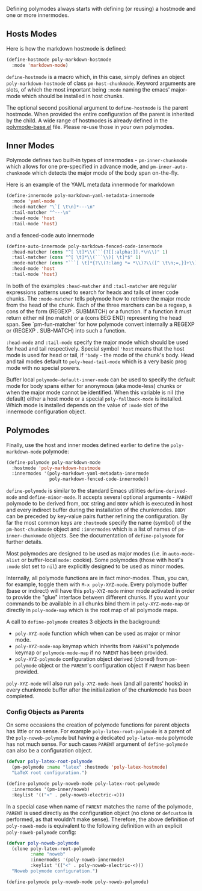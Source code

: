 
Defining polymodes always starts with defining (or reusing) a hostmode and one
or more innermodes.

## Hosts Modes

Here is how the markdown hostmode is defined:


```el
(define-hostmode poly-markdown-hostmode
  :mode 'markdown-mode)
```

`define-hostmode` is a macro which, in this case, simply defines an object
`poly-markdown-hostmode` of class `pm-host-chunkmode`. Keyword arguments are
slots, of which the most important being `:mode` naming the emacs' major-mode
which should be installed in host chunks.

The optional second positional argument to `define-hostmode` is the parent
hostmode. When provided the entire configuration of the parent is inherited by
the child. A wide range of hostmodes is already defined in the
[polymode-base.el](https://github.com/polymode/polymode/blob/master/polymode-base.el)
file. Please re-use those in your own polymodes.

## Inner Modes

Polymode defines two built-in types of innermodes - `pm-inner-chunkmode` which
allows for one pre-specified in advance mode, and `pm-inner-auto-chunkmode`
which detects the major mode of the body span on-the-fly.

Here is an example of the YAML metadata innermode for markdown

```el
(define-innermode poly-markdown-yaml-metadata-innermode
  :mode 'yaml-mode
  :head-matcher "\`[ \t\n]*---\n"
  :tail-matcher "^---\n"
  :head-mode 'host
  :tail-mode 'host)
```

and a fenced-code auto innermode

```el
(define-auto-innermode poly-markdown-fenced-code-innermode
  :head-matcher (cons "^[ \t]*\\(```{?[[:alpha:]].*\n\\)" 1)
  :tail-matcher (cons "^[ \t]*\\(```\\)[ \t]*$" 1)
  :mode-matcher (cons "```[ \t]*{?\\(?:lang *= *\\)?\\([^ \t\n;=,}]+\\)" 1)
  :head-mode 'host
  :tail-mode 'host)
```

In both of the examples `:head-matcher` and `:tail-matcher` are regular
expressions patterns used to search for heads and tails of inner code
chunks. The `:mode-matcher` tells polymode how to retrieve the major mode from
the head of the chunk. Each of the three marchers can be a regexp, a cons of the
form (REGEXP . SUBMATCH) or a function. If a function it must return either
nil (no match) or a (cons BEG END) representing the head span.
See `pm-fun-matcher' for how polymode convert internally a REGEXP or 
(REGEXP . SUB-MATCH) into such a function.

`:head-mode` and `:tail-mode` specify the major mode which should be used for
head and tail respectively. Special symbol `'host` means that the host mode is
used for head or tail, if `'body` - the mode of the chunk's body. Head and tail
modes default to `poly-head-tail-mode` which is a very basic prog mode with no
special powers.

Buffer local `polymode-default-inner-mode` can be used to specify the default
mode for body spans either for anonymous (aka mode-less) chunks or when the
major mode cannot be identified. When this variable is nil (the default) either
a host mode or a special `poly-fallback-mode` is installed. Which mode is
installed depends on the value of `:mode` slot of the innermode configuration
object.

## Polymodes

Finally, use the host and inner modes defined earlier to define the
`poly-markdown-mode` polymode:

```el
(define-polymode poly-markdown-mode
  :hostmode 'poly-markdown-hostmode
  :innermodes '(poly-markdown-yaml-metadata-innermode
                poly-markdown-fenced-code-innermode))
```

`define-polymode` is similar to the standard Emacs utilities
`define-derived-mode` and `define-minor-mode`. It accepts several optional
arguments - `PARENT` polymode to be derived from, `DOC` string and `BODY` which
is executed in host and every indirect buffer during the installation of the
chunkmodes. `BODY` can be preceded by key-value pairs further refining the
configuration. By far the most common keys are `:hostmode` specify the name
(symbol) of the `pm-host-chunkmode` object and `:innermodes` which is a list of
names of `pm-inner-chunkmode` objects. See the documentation of
`define-polymode` for further details.

Most polymodes are designed to be used as major modes (i.e. in `auto-mode-alist`
or buffer-local `mode:` cookie). Some polymodes (those with host's `:mode` slot
set to `nil`) are explicitly designed to be used as minor modes.

Internally, all polymode functions are in fact minor-modes. Thus, you can, for
example, toggle them with `M-x poly-XYZ-mode`. Every polymode buffer (base or
indirect) will have this `poly-XYZ-mode` minor mode activated in order to
provide the "glue" interface between different chunks. If you want your commands
to be available in all chunks bind them in `poly-XYZ-mode-map` or directly in
`poly-mode-map` which is the root map of all polymode maps.

A call to `define-polymode` creates 3 objects in the background:

  - `poly-XYZ-mode` function which when can be used as major or minor mode.
  - `poly-XYZ-mode-map` keymap which inherits from `PARENT`'s polymode keymap
    or `polymode-mode-map` if no `PARENT` has been provided.
  - `poly-XYZ-polymode` configuration object derived (cloned) from `pm-polymode`
    object or the `PARENT`'s configuration object if `PARENT` has been provided.
    
`poly-XYZ-mode` will also run `poly-XYZ-mode-hook` (and all parents' hooks) in
every chunkmode buffer after the initialization of the chunkmode has been
completed.

### Config Objects as Parents 

On some occasions the creation of polymode functions for parent objects has
little or no sense. For example `poly-latex-root-polymode` is a parent of the
`poly-noweb-polymode` but having a dedicated `poly-latex-mode` polymode has not
much sense. For such cases `PARENT` argument of `define-polymode` can also be a
configuration object.

```el
(defvar poly-latex-root-polymode
  (pm-polymode :name "latex" :hostmode 'poly-latex-hostmode)
  "LaTeX root configuration.")

(define-polymode poly-noweb-mode poly-latex-root-polymode
  :innermodes '(pm-inner/noweb)
  :keylist '(("<" . poly-noweb-electric-<)))
```

In a special case when name of `PARENT` matches the name of the polymode,
`PARENT` is used directly as the configuration object (no clone or `defcustom`
is performed, as that wouldn't make sense). Therefore, the above definition of
`poly-noweb-mode` is equivalent to the following definition with an explicit
`poly-noweb-polymode` config:

```el
(defvar poly-noweb-polymode
  (clone poly-latex-root-polymode
         :name "noweb"
         :innermodes '(poly-noweb-innermode)
         :keylist '(("<" . poly-noweb-electric-<)))
  "Noweb polymode configuration.")

(define-polymode poly-noweb-mode poly-noweb-polymode)
```

